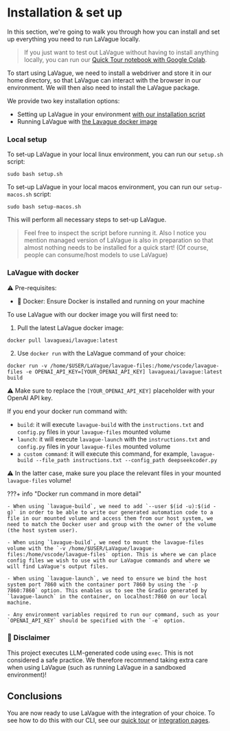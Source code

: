 
# Installation & set up

In this section, we're going to walk you through how you can install and set up everything you need to run LaVague locally.

> If you just want to test out LaVague without having to install anything locally, you can run our [Quick Tour notebook with Google Colab](https://colab.research.google.com/github/lavague-ai/lavague/blob/main/docs/docs/get-started/quick-tour.ipynb).

To start using LaVague, we need to install a webdriver and store it in our home directory, so that LaVague can interact with the browser in our environment. We will then also need to install the LaVague package.

We provide two key installation options:

- Setting up LaVague in your environment [with our installation script](#local-setup)
- Running LaVague with [the Lavague docker image](#lavague-docker-image)

### Local setup

To set-up LaVague in your local linux environment, you can run our `setup.sh` script:

`sudo bash setup.sh`

To set-up LaVague in your local macos environment, you can run our `setup-macos.sh` script:

`sudo bash setup-macos.sh`

This will perform all necessary steps to set-up LaVague.

> Feel free to inspect the script before running it.
Also I notice you mention managed version of LaVague is also in preparation so that almost nothing needs to be installed for a quick start! (Of course, people can consume/host models to use LaVague)

### LaVague with docker

⚠️ Pre-requisites:

- 🐋 Docker: Ensure Docker is installed and running on your machine

To use LaVague with our docker image you will first need to:

1. Pull the latest LaVague docker image:

`docker pull lavagueai/lavague:latest`

2. Use `docker run` with the LaVague command of your choice:

`docker run -v /home/$USER/LaVague/lavague-files:/home/vscode/lavague-files -e OPENAI_API_KEY=[YOUR_OPENAI_API_KEY] lavagueai/lavague:latest build`

⚠️ Make sure to replace the `[YOUR_OPENAI_API_KEY]` placeholder with your OpenAI API key.

If you end your docker run command with:

- `build`: it will execute `lavague-build` with the `instructions.txt` and `config.py` files in your `lavague-files` mounted volume
- `launch`: it will execute `lavague-launch` with the `instructions.txt` and `config.py` files in your `lavague-files` mounted volume
- `a custom command`: it will execute this command, for example, `lavague-build --file_path instructions.txt --config_path deepseekcoder.py`

⚠️ In the latter case, make sure you place the relevant files in your mounted `lavague-files` volume!

???+ info "Docker run command in more detail"

    - When using `lavague-build`, we need to add `--user $(id -u):$(id -g)` in order to be able to write our generated automation code to a file in our mounted volume and access them from our host system, we need to match the Docker user and group with the owner of the volume (the host system user).

    - When using `lavague-build`, we need to mount the lavague-files volume with the `-v /home/$USER/LaVague/lavague-files:/home/vscode/lavague-files` option. This is where we can place config files we wish to use with our LaVague commands and where we will find LaVague's output files.

    - When using `lavague-launch`, we need to ensure we bind the host system port 7860 with the container port 7860 by using the `-p 7860:7860` option. This enables us to see the Gradio generated by `lavague-launch` in the container, on localhost:7860 on our local machine.

    - Any environment variables required to run our command, such as your `OPENAI_API_KEY` should be specified with the `-e` option.

### 🚨 Disclaimer

This project executes LLM-generated code using `exec`. This is not considered a safe practice. We therefore recommend taking extra care when using LaVague (such as running LaVague in a sandboxed environment)!

## Conclusions

You are now ready to use LaVague with the integration of your choice. To see how to do this with our CLI, see our [quick tour](./quick-tour.ipynb) or [integration pages](../integrations/hugging-face-api.ipynb).